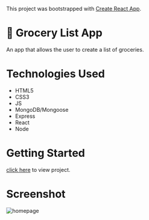 This project was bootstrapped with [Create React App](https://github.com/facebook/create-react-app).

# 🥦 Grocery List App
An app that allows the user to create a list of groceries.

# Technologies Used
* HTML5
* CSS3
* JS
* MongoDB/Mongoose
* Express
* React
* Node

# Getting Started 
[click here](https://grocery-list-app1.herokuapp.com/) to view project.

# Screenshot
![homepage](https://i.imgur.com/6k8Dii1.png)



